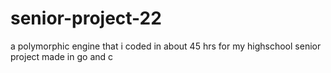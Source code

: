 # senior-project-22
a polymorphic engine that i coded in about 45 hrs for my highschool senior project made in go and c
